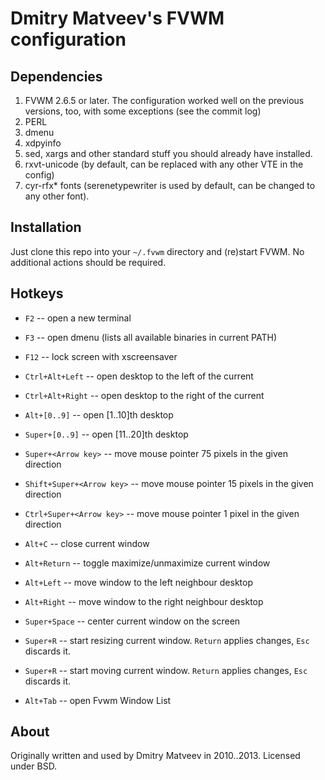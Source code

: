 Dmitry Matveev's FVWM configuration
===================================

Dependencies
------------
1. FVWM 2.6.5 or later. The configuration worked well on the previous versions,
   too, with some exceptions (see the commit log)
2. PERL
3. dmenu
4. xdpyinfo
5. sed, xargs and other standard stuff you should already have installed.
6. rxvt-unicode (by default, can be replaced with any other VTE in the config)
7. cyr-rfx* fonts (serenetypewriter is used by default, can be changed to any
   other font).

Installation
------------
Just clone this repo into your `~/.fvwm` directory and (re)start FVWM. No
additional actions should be required.

Hotkeys
-------
* `F2` -- open a new terminal
* `F3` -- open dmenu (lists all available binaries in current PATH)
* `F12` -- lock screen with xscreensaver

* `Ctrl+Alt+Left` -- open desktop to the left of the current
* `Ctrl+Alt+Right` -- open desktop to the right of the current

* `Alt+[0..9]` -- open [1..10]th desktop
* `Super+[0..9]` -- open [11..20]th desktop

* `Super+<Arrow key>` -- move mouse pointer 75 pixels in the given direction
* `Shift+Super+<Arrow key>` -- move mouse pointer 15 pixels in the given
  direction
* `Ctrl+Super+<Arrow key>` -- move mouse pointer 1 pixel in the given direction

* `Alt+C` -- close current window
* `Alt+Return` -- toggle maximize/unmaximize current window
* `Alt+Left` -- move window to the left neighbour desktop
* `Alt+Right` -- move window to the right neighbour desktop
* `Super+Space` -- center current window on the screen

* `Super+R` -- start resizing current window. `Return` applies changes,
  `Esc` discards it.
* `Super+R` -- start moving current window. `Return` applies changes,
  `Esc` discards it.

* `Alt+Tab` -- open Fvwm Window List

About
-----
Originally written and used by Dmitry Matveev in 2010..2013.
Licensed under BSD.
